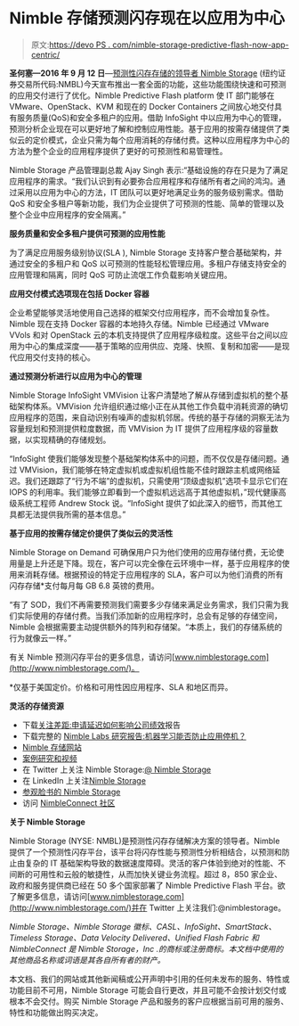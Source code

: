 # Nimble 存储预测闪存现在以应用为中心

> 原文:[https://devo PS . com/nimble-storage-predictive-flash-now-app-centric/](https://devops.com/nimble-storage-predictive-flash-now-app-centric/)

**圣何塞—2016 年 9 月 12 日**—[预测性闪存存储的领导者 Nimble Storage](http://www.nimblestorage.com/) (纽约证券交易所代码:NMBL)今天宣布推出一套全面的功能，这些功能围绕快速和可预测的应用交付进行了优化。Nimble Predictive Flash platform 使 IT 部门能够在 VMware、OpenStack、KVM 和现在的 Docker Containers 之间放心地交付具有服务质量(QoS)和安全多租户的应用。借助 InfoSight 中以应用为中心的管理，预测分析企业现在可以更好地了解和控制应用性能。基于应用的按需存储提供了类似云的定价模式，企业只需为每个应用消耗的存储付费。这种以应用程序为中心的方法为整个企业的应用程序提供了更好的可预测性和易管理性。

Nimble Storage 产品管理副总裁 Ajay Singh 表示:“基础设施的存在只是为了满足应用程序的需求。“我们认识到有必要弥合应用程序和存储所有者之间的鸿沟。通过采用以应用为中心的方法，IT 团队可以更好地满足业务的服务级别需求。借助 QoS 和安全多租户等新功能，我们为企业提供了可预测的性能、简单的管理以及整个企业中应用程序的安全隔离。”

**服务质量和安全多租户提供可预测的应用性能**

为了满足应用服务级别协议(SLA ), Nimble Storage 支持客户整合基础架构，并通过安全的多租户和 QoS 以可预测的性能轻松管理应用。多租户存储支持安全的应用管理和隔离，同时 QoS 可防止流氓工作负载影响关键应用。

**应用交付模式选项现在包括 Docker 容器**

企业希望能够灵活地使用自己选择的框架交付应用程序，而不会增加复杂性。Nimble 现在支持 Docker 容器的本地持久存储。Nimble 已经通过 VMware VVols 和对 OpenStack 云的本机支持提供了应用程序级粒度。这些平台之间以应用为中心的集成深度——基于策略的应用供应、克隆、快照、复制和加密——是现代应用交付支持的核心。

**通过预测分析进行以应用为中心的管理**

Nimble Storage InfoSight VMVision 让客户清楚地了解从存储到虚拟机的整个基础架构体系。VMVision 允许组织通过缩小正在从其他工作负载中消耗资源的确切应用程序的范围，来自动识别有噪声的虚拟机邻居。传统的基于存储的洞察无法为容量规划和预测提供粒度数据，而 VMVision 为 IT 提供了应用程序级的容量数据，以实现精确的存储规划。

“InfoSight 使我们能够发现整个基础架构体系中的问题，而不仅仅是存储问题。通过 VMVision，我们能够在特定虚拟机或虚拟机组性能不佳时跟踪主机或网络延迟。我们还跟踪了“行为不端”的虚拟机，只需使用“顶级虚拟机”选项卡显示它们在 IOPS 的利用率。我们能够立即看到一个虚拟机远远高于其他虚拟机，”现代健康高级系统工程师 Andrew Stock 说。“InfoSight 提供了如此深入的细节，而其他工具都无法提供我所需的基本信息。”

**基于应用的按需存储定价提供了类似云的灵活性**

Nimble Storage on Demand 可确保用户只为他们使用的应用存储付费，无论使用量是上升还是下降。现在，客户可以完全像在云环境中一样，基于应用程序的使用来消耗存储。根据预设的特定于应用程序的 SLA，客户可以为他们消费的所有闪存存储*支付每月每 GB 6.8 英镑的费用。

“有了 SOD，我们不再需要预测我们需要多少存储来满足业务需求，我们只需为我们实际使用的存储付费。当我们添加新的应用程序时，总会有足够的存储空间，Nimble 会根据需要主动提供额外的阵列和存储架。“本质上，我们的存储系统的行为就像云一样。”

有关 Nimble 预测闪存平台的更多信息，请访问[www.nimblestorage.com](http://www.nimblestorage.com/)。

*仅基于美国定价。价格和可用性因应用程序、SLA 和地区而异。

**灵活的存储资源**

*   下载[关注差距:申请延迟如何影响公司绩效](http://www.nimblestorage.com/big-data-analytics)报告
*   下载完整的 [Nimble Labs 研究报告:机器学习能否防止应用停机？](http://www.nimblestorage.com/app-data-gap)
*   [Nimble 存储网站](http://www.nimblestorage.com/)
*   [案例研究和视频](http://www.nimblestorage.com/customers/)
*   在 Twitter 上关注 Nimble Storage:[@ Nimble Storage](https://twitter.com/NimbleStorage)
*   在 LinkedIn 上关注[Nimble Storage](https://www.linkedin.com/company/290012)
*   [参观脸书的 Nimble Storage](https://www.facebook.com/pages/Nimble-Storage/141648999232866)
*   访问 [NimbleConnect 社区](https://connect.nimblestorage.com/welcome)

**关于 Nimble Storage**

Nimble Storage (NYSE: NMBL)是预测性闪存存储解决方案的领导者。Nimble 提供了一个预测性闪存平台，该平台将闪存性能与预测性分析相结合，以预测和防止由复杂的 IT 基础架构导致的数据速度障碍。灵活的客户体验到绝对的性能、不间断的可用性和云般的敏捷性，从而加快关键业务流程。超过 8，850 家企业、政府和服务提供商已经在 50 多个国家部署了 Nimble Predictive Flash 平台。欲了解更多信息，请访问[www.nimblestorage.com](http://www.nimblestorage.com/)并在 Twitter 上关注我们:@nimblestorage。

*Nimble Storage、Nimble Storage 徽标、CASL、InfoSight、SmartStack、Timeless Storage、Data Velocity Delivered、Unified Flash Fabric 和 NimbleConnect 是 Nimble Storage，Inc .的商标或注册商标。本文档中使用的其他商品名称或词语是其各自所有者的财产。*

本文档、我们的网站或其他新闻稿或公开声明中引用的任何未发布的服务、特性或功能目前不可用，Nimble Storage 可能会自行更改，并且可能不会按计划交付或根本不会交付。购买 Nimble Storage 产品和服务的客户应根据当前可用的服务、特性和功能做出购买决定。